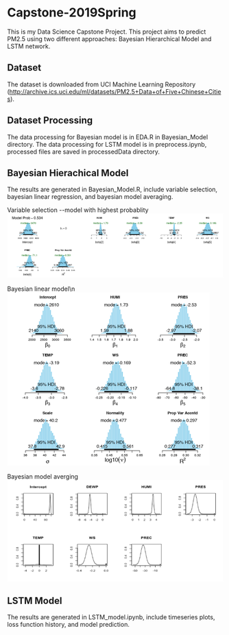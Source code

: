 # Capstone-2019Spring
This is my Data Science Capstone Project. This project aims to predict PM2.5 using two different approaches: Bayesian Hierarchical Model and LSTM network.  
## Dataset
The dataset is downloaded from UCI Machine Learning Repository (http://archive.ics.uci.edu/ml/datasets/PM2.5+Data+of+Five+Chinese+Cities). 
## Dataset Processing
The data processing for Bayesian model is in EDA.R in Bayesian_Model directory.
The data processing for LSTM model is in preprocess.ipynb, processed files are saved in processedData directory.
## Bayesian Hierachical Model
The results are generated in Bayesian_Model.R, include variable selection, bayesian linear regression, and bayesian model averaging.

Variable selection --model with highest probablity
![variable selection --model with highest probablity](Figures/variable_selection.png)

Bayesian linear model\n
![](Figures/Bayesian_linear_model.png)

Bayesian model averging
![](Figures/Bayesian_model_averging.png)

## LSTM Model
The results are generated in LSTM_model.ipynb, include timeseries plots, loss function history, and model prediction.

